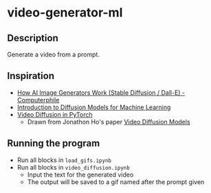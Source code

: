 # video-generator-ml

## Description
Generate a video from a prompt.

## Inspiration
* [How AI Image Generators Work (Stable Diffusion / Dall-E) - Computerphile](https://www.youtube.com/watch?v=1CIpzeNxIhU)
* [Introduction to Diffusion Models for Machine Learning](https://www.assemblyai.com/blog/diffusion-models-for-machine-learning-introduction/)
* [Video Diffusion in PyTorch](https://github.com/lucidrains/video-diffusion-pytorch)
  * Drawn from Jonathon Ho's paper [Video Diffusion Models](https://arxiv.org/abs/2204.03458)

## Running the program

* Run all blocks in `load_gifs.ipynb`
* Run all blocks in `video_diffusion.ipynb`
  * Input the text for the generated video
  * The output will be saved to a gif named after the prompt given
